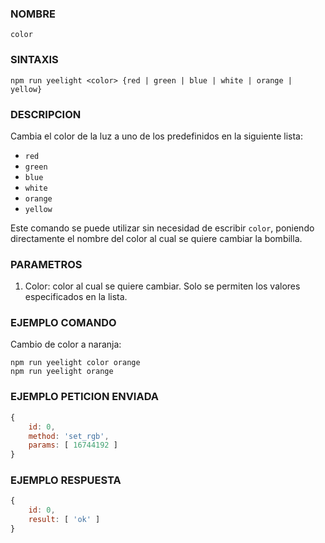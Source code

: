 ### NOMBRE
    color


### SINTAXIS
```shell
npm run yeelight <color> {red | green | blue | white | orange | yellow}
```

### DESCRIPCION
Cambia el color de la luz a uno de los predefinidos en la siguiente lista:
- `red`
- `green`
- `blue`
- `white`
- `orange`
- `yellow`

Este comando se puede utilizar sin necesidad de escribir `color`, poniendo directamente el nombre del color al cual se quiere cambiar la bombilla.


### PARAMETROS
1. Color: color al cual se quiere cambiar. Solo se permiten los valores especificados en la lista.


### EJEMPLO COMANDO
Cambio de color a naranja:
```shell
npm run yeelight color orange
npm run yeelight orange
```

### EJEMPLO PETICION ENVIADA
```javascript
{
    id: 0, 
    method: 'set_rgb', 
    params: [ 16744192 ] 
}
```


### EJEMPLO RESPUESTA
```javascript
{
    id: 0, 
    result: [ 'ok' ] 
}
    
    